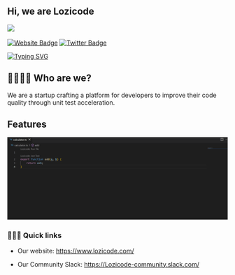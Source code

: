 
## Hi, we are Lozicode

![](https://komarev.com/ghpvc/?username=Lozicode)

[![Website Badge](https://img.shields.io/badge/Website-3b5998?style=flat-square&logo=google-chrome&logoColor=white)](https://lozicode.com)
[![Twitter Badge](https://img.shields.io/badge/-Twitter-00acee?style=flat-square&logo=Twitter&logoColor=white)](https://twitter.com/LoziCode)

[![Typing SVG](https://readme-typing-svg.herokuapp.com?color=%2336BCF7&lines=Welcome+to+our+official+GitHub;Lozicode+helps+with+code+quality)](https://git.io/typing-svg)

## 👩‍💻👨‍💻 Who are we?

We are a startup crafting a platform for developers to improve their code quality through unit test acceleration.

## Features

![Alt Text](https://github.com/Lozicode/.github/blob/main/gif/lozicode-jesttest.gif)


### 🏃🏽‍♀️ Quick links

- Our website: https://www.lozicode.com/

- Our Community Slack: https://Lozicode-community.slack.com/



